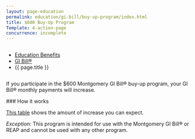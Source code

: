 ```yaml
---
layout: page-education
permalink: education/gi-bill/buy-up-program/index.html
title: $600 Buy-Up Program
Template: 4-action-page
concurrence: incomplete
---
```


<div class="splash" markdown="0">
<div class="row" markdown="0">
<div class="small-12 columns" markdown="0">

<ul class="breadcrumbs" role="menubar" aria-label="Primary">
<li class="parent"><a href="{{ site.url }}/education/">Education Benefits</a></li>
<li class="parent"><a href="{{ site.url }}/education/gi-bill/">GI Bill®</a></li>
<li class="active">{{ page.title }}</li>
</ul>

</div>
</div>
</div>

<div class="main" role="main" markdown="0">

<!--<div class="action-bar">
  <div class="row">
    <div class="small-12 columns">

    </div>
  </div>  
</div>-->

<div class="section one" markdown="0">
<div class="primary" markdown="0">
<div class="row" markdown="0">
<div class="small-12 columns" markdown="1">

If you participate in the $600 Montgomery GI Bill® buy-up program, your GI Bill® monthly payments will increase.
</div>
<div class="small-12 columns" markdown="1">
<div class="call-out">
### How it works

[This table](http://www.benefits.va.gov/gibill/resources/benefits_resources/rates/600_buyup.asp) shows the amount of increase you can expect.

*Exception:* This program is intended for use with the Montgomery GI Bill® or REAP and cannot be used with any other program.
</div>


</div>
</div>
</div>


</div>
